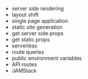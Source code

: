 - server side rendering
- layout shift
- single page application
- static site generation
- get server side props
- get static props
- serverless
- route queries
- public environment variables
- API routes
- JAMStack